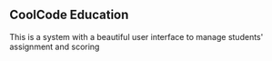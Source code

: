 ## CoolCode Education

This is a system with a beautiful user interface to manage students' assignment and scoring
